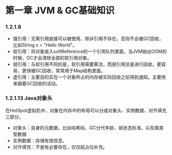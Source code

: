 # 第一章 JVM & GC基础知识
### 1.2.1.8
* 强引用：无需引用直接可以被使用，除非引用不存在，否则不会被GC回收，比如String s = "Hello World"。
* 软引用：将对象放入softReference的一个引用队列里面，当JVM抛出OOM的时候，GC才会清除全部的软引用对象。
* 弱引用：与软引用不同的是，软引用需要算法，而弱引用总是进行回收。更容易、更快被GC回收，常常用于Map结构里面。
* 虚引用：主要目的实在一个对象所占的内存被实际回收之前得到通知。主要用来跟着GC回收的活动。

### 1.2.1.13 Java对象头
在HotSpot虚拟机中，对象在内存中的布局可以分成对象头、实例数据、对齐填充三部分。
* 对象头：自身的元数据，比如哈希码、GC分代年龄、锁状态标准。以及类类型数据
* 实例数据：存储有效信息。
* 对齐填充：不是有必要存在，仅仅起占位补充。

